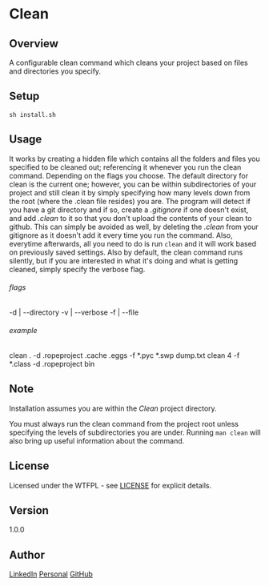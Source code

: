 # Clean

Overview
---
A configurable clean command which cleans your project based on files and directories you specify.

Setup
---
`sh install.sh`

Usage
---
It works by creating a hidden file which contains all the folders and files you specified to be 
cleaned out; referencing it whenever you run the clean command. Depending on the flags you 
choose. The default directory for clean is the current one; however, you can be within 
subdirectories of your project and still clean it by simply specifying how many levels 
down from the root (where the .clean file resides) you are. The program will detect if 
you have a git directory and if so, create a _.gitignore_ if one doesn't exist, and 
add _.clean_ to it so that you don't upload the contents of your clean to github. 
This can simply be avoided as well, by deleting the _.clean_ from your gitignore 
as it doesn't add it every time you run the command. Also, everytime afterwards, 
all you need to do is run `clean` and it will work based on previously saved 
settings. Also by default, the clean command runs silently, but if you are 
interested in what it's doing and what is getting cleaned, simply specify 
the verbose flag.

###### flags

-d | --directory
-v | --verbose
-f | --file


###### example

clean . -d .ropeproject .cache .eggs -f \*.pyc \*.swp dump.txt
clean 4 -f \*.class -d .ropeproject bin


Note
---
Installation assumes you are within the _Clean_ project directory.

You must always run the clean command from the project root unless specifying the levels 
of subdirectories you are under. Running `man clean` will also bring up useful 
information about the command.

License
---
Licensed under the WTFPL - see [LICENSE](./LICENSE) for explicit details.

Version
---
1.0.0

Author 
---
[LinkedIn](https://www.linkedin.com/in/brandonjohnsonxyz/)
[Personal](https://brandonjohnson.life)
[GitHub](https://github.com/bitforce)
